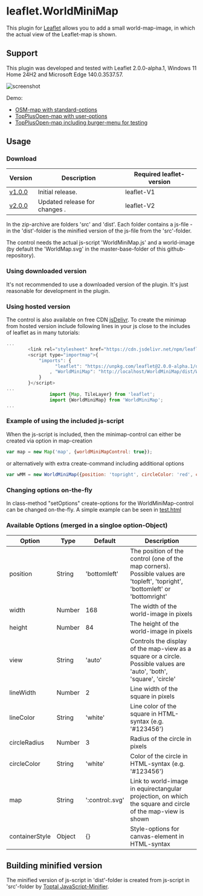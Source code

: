 leaflet.WorldMiniMap
========================

This plugin for [Leaflet](https://leafletjs.com/) allows you to add a small world-map-image, in which the actual view of the Leaflet-map is shown.

Support
-------
This plugin was developed and tested with Leaflet 2.0.0-alpha.1, Windows 11 Home 24H2 and Microsoft Edge 140.0.3537.57.

![screenshot](https://raw.github.com/maneoverland/leaflet.WorldMiniMap/master/OSM-Demo.PNG "Default look of WorldMiniMap")

Demo:
* [OSM-map with standard-options](https://maneoverland.github.io/leaflet.WorldMiniMap/)
* [TopPlusOpen-map with user-options](https://maneoverland.github.io/leaflet.WorldMiniMap/tpo.html)
* [TopPlusOpen-map including burger-menu for testing](https://maneoverland.github.io/leaflet.WorldMiniMap/test.html)

Usage
-----
### Download
| Version          |  Description |  Required leaflet-version |
| ---             | --- | --- |
| [v1.0.0](https://github.com/maneoverland/leaflet.WorldMiniMap/archive/refs/tags/v1.0.0.zip)        | Initial release. | leaflet-V1 |
| [v2.0.0](https://github.com/maneoverland/leaflet.WorldMiniMap/archive/refs/tags/v2.0.0.zip)        | Updated release for changes . | leaflet-V2 |

In the zip-archive are folders 'src' and 'dist'. Each folder contains a js-file - in the 'dist'-folder is the minified version of the js-file from the 'src'-folder.

The control needs the actual js-script 'WorldMiniMap.js' and a world-image (by default the 'WorldMap.svg' in the master-base-folder of this github-repository).

### Using downloaded version
It's not recommended to use a downloaded version of the plugin. It's just reasonable for development in the plugin.

### Using hosted version
The control is also available on free CDN [jsDelivr](https://cdn.jsdelivr.net/gh/maneoverland/leaflet.WorldMiniMap@2.0.0/dist/WorldMiniMap.js).
To create the minimap from hosted version include following lines in your js close to the includes of leaflet as in many tutorials:
```js
...
		<link rel="stylesheet" href="https://cdn.jsdelivr.net/npm/leaflet@2.0.0-alpha.1/dist/leaflet.css" crossorigin="" />
		<script type="importmap">{
			"imports": {
				  "leaflet": "https://unpkg.com/leaflet@2.0.0-alpha.1/dist/leaflet.js"
				, "WorldMiniMap": "http://localhost/WorldMiniMap/dist/WorldMiniMap.js"
			}
		}</script>
...
				import {Map, TileLayer} from 'leaflet';
				import {WorldMiniMap} from 'WorldMiniMap';
...
```

### Example of using the included js-script
When the js-script is included, then the minimap-control can either be created via option in map-creation
```js
var map = new Map('map', {worldMiniMapControl: true});
```
or alternatively with extra create-command including additional options
```js
var wMM = new WorldMiniMap({position: 'topright', circleColor: 'red', containerStyle: {opacity: 0.9, borderRadius: '0px', backgroundColor: 'lightblue'}}).addTo(map);
```

### Changing options on-the-fly
In class-method "setOptions" create-options for the WorldMiniMap-control can be changed on-the-fly. A simple example can be seen in [test.html](https://github.com/maneoverland/leaflet.WorldMiniMap/blob/main/test.html)

### Available Options (merged in a singloe option-Object)
| Option | Type | Default | Description |
| --- | --- | --- | --- |
| position | String | 'bottomleft' | The position of the control (one of the map corners). Possible values are 'topleft', 'topright', 'bottomleft' or 'bottomright' |
| width | Number | 168 | The width of the world-image in pixels |
| height | Number | 84 | The height of the world-image in pixels |
| view | String | 'auto' | Controls the display of the map-view as a square or a circle. Possible values are 'auto', 'both', 'square', 'circle' |
| lineWidth | Number | 2 | Line width of the square in pixels |
| lineColor | String | 'white' | Line color of the square in HTML-syntax (e.g. '#123456') |
| circleRadius | Number | 3 | Radius of the circle in pixels |
| circleColor | String | 'white' | Color of the circle in HTML-syntax (e.g. '#123456') |
| map | String | ':control:.svg' | Link to world-image in equirectangular projection, on which the square and circle of the map-view is shown |
| containerStyle | Object | {} | Style-options for canvas-element in HTML-syntax |

Building minified version
-------------------------
The minified version of js-script in 'dist'-folder is created from js-script in 'src'-folder by [Toptal JavaScript-Minifier](https://www.toptal.com/developers/javascript-minifier).